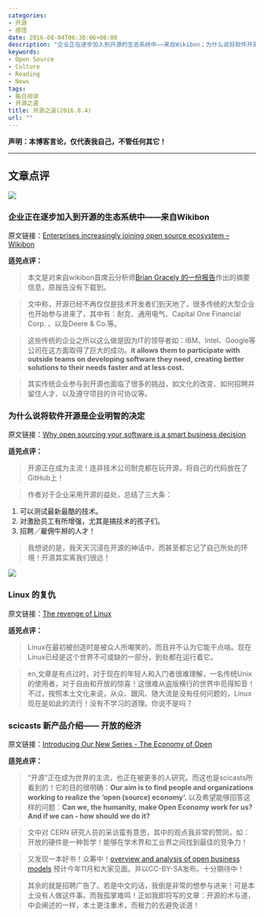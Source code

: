 ```yaml
---
categories:
- 开源
- 感悟
date: 2016-08-04T06:30:06+08:00
description: "企业正在逐步加入到开源的生态系统中——来自Wikibon；为什么说将软件开源是企业明智的决定；Linux 的复仇；scicasts 新产品介绍—— 开放的经济"
keywords:
- Open Source
- Culture
- Reading
- News
tags:
- 每日阅读
- 开源之道
title: 开源之道(2016.8.4)
url: ""
---
```


**声明：本博客言论，仅代表我自己，不管任何其它！**

---

## 文章点评

![](http://siliconangle.com/files/2014/08/open-source-prescription.jpg)

###  企业正在逐步加入到开源的生态系统中——来自Wikibon

原文链接：[Enterprises increasingly joining open source ecosystem – Wikibon](http://siliconangle.com/blog/2016/08/03/enterprises-increasingly-joining-open-source-ecosystem-wikibon/)

**适兕点评：**

> 本文是对来自wikibon首席云分析师[Brian Gracely 的一份报告](http://wikibon.com/open-source-software-enabling-enterprise-it-innovation/)作出的摘要信息，原报告没有下载到。

> 文中称，开源已经不再仅仅是技术开发者们到天地了，很多传统的大型企业也开始参与进来了，其中有：耐克、通用电气、Capital One Financial Corp. 、以及Deere & Co.等。

> 这些传统的企业之所以这么做是因为IT的领导者如：IBM、Intel、Google等公司在这方面取得了巨大的成功。**it allows them to participate with outside teams on developing software they need, creating better solutions to their needs faster and at less cost.**

> 其实传统企业参与到开源也面临了很多的挑战，如文化的改变、如何招聘并留住人才、以及遵守项目的许可协议等。

### 为什么说将软件开源是企业明智的决定

原文链接：[Why open sourcing your software is a smart business decision](http://techcitynews.com/2016/08/03/open-sourcing-software-smart-business-decision/)

**适兕点评：**

> 开源正在成为主流！连非技术公司耐克都在玩开源，将自己的代码放在了GitHub上！

> 作者对于企业采用开源的益处，总结了三大条：

1. 可以测试最新最酷的技术。
2. 对激励员工有所增强，尤其是搞技术的孩子们。
3. 招聘／雇佣牛掰的人才！

> 我想说的是，我天天沉浸在开源的神话中，而甚至都忘记了自己所处的环境！开源其实离我们很远！

![](https://opensource.com/sites/default/files/styles/image-full-size/public/images/life/penguin%20swimming.jpg?itok=mfhEdRdM)

### Linux 的复仇

原文链接：[The revenge of Linux](https://opensource.com/life/16/8/revenge-linux)

**适兕点评：**

> Linux在最初被创造时是被众人所嘲笑的，而且并不认为它能干点啥。现在Linux已经是这个世界不可或缺的一部分，到处都在运行着它。

> en,文章是有点过时，对于现在的年轻人和入门者很难理解，一名传统Unix的使用者，对于自由和开放的惊喜！这很难从盗版横行的世界中觅得知音！不过，按照本土文化来说，从众、跟风、随大流是没有任何问题的，Linux现在是如此的流行！没有不学习的道理。你说不是吗？

### scicasts 新产品介绍—— 开放的经济

原文链接：[Introducing Our New Series - The Economy of Open](https://scicasts.com/insights/2123-open-science/11541-introducing-our-new-series-the-economy-of-open/)

**适兕点评：**

> “开源”正在成为世界的主流，也正在被更多的人研究。而这也是scicasts所看到的！它的目的很明确：**Our aim is to find people and organizations working to realize the ‘open (source) economy’.** 以及希望能够回答这样的问题：**Can we, the humanity, make Open Economy work for us? And if we can - how should we do it?**

> 文中对 CERN 研究人员的采访蛮有意思，其中的观点我非常的赞同，如：开放的硬件是一种哲学！能够在学术界和工业界之间找到最佳的竞争力！


> 又发现一本好书！众筹中！[overview and analysis of open business models](https://www.kickstarter.com/projects/creativecommons/made-with-creative-commons-a-book-on-open-business) 预计今年11月和大家见面。并以CC-BY-SA发布。十分期待中！

> 其余的就是招聘广告了。若是中文的话，我倒是非常的想参与进来！可是本土没有人做这件事。而我孤掌难鸣！正如我即将写的文章：开源的术与道，中会阐述的一样，本土更注重术，而极力的去避免谈道！
